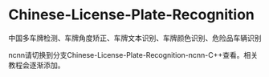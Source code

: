 # Chinese-License-Plate-Recognition
中国多车牌检测、车牌角度矫正、车牌文本识别、车牌颜色识别、危险品车辆识别

ncnn请切换到分支Chinese-License-Plate-Recognition-ncnn-C++查看。相关教程会逐渐添加。
